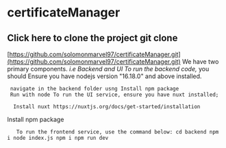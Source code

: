 # certificateManager


## Click here to clone the project git clone

 [https://github.com/solomonmarvel97/certificateManager.git](https://github.com/solomonmarvel97/certificateManager.git)
  We have two primary components.
   *i.e Backend and UI To run the backend code,*
    you should Ensure you have nodejs version "16.18.0" and above installed.
    
     navigate in the backend folder usng Install npm package 
     Run with node To run the UI service, ensure you have nuxt installed;
     
      Install nuxt https://nuxtjs.org/docs/get-started/installation
      
   Install npm package 
   
       To run the frontend service, use the command below: cd backend npm i node index.js npm i npm run dev
